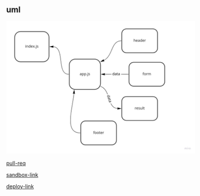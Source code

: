 ## uml 

![image](./images/umllab26.jpg)

[pull-req](https://github.com/ahmadammmoura/resty/pull/2)

[sandbox-link](https://codesandbox.io/s/dazzling-bhaskara-cytnp?file=/src/components/footer/index.js)

[deploy-link](https://resty-ahmad-amm.herokuapp.com/)